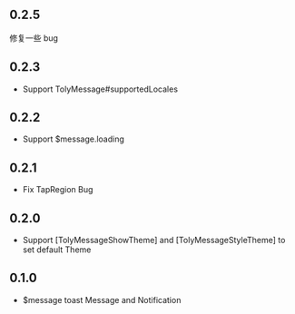## 0.2.5

修复一些 bug


## 0.2.3

* Support TolyMessage#supportedLocales


## 0.2.2

* Support $message.loading


## 0.2.1

* Fix TapRegion Bug


## 0.2.0

* Support [TolyMessageShowTheme] and [TolyMessageStyleTheme] to set default Theme


## 0.1.0

* $message toast Message and Notification


